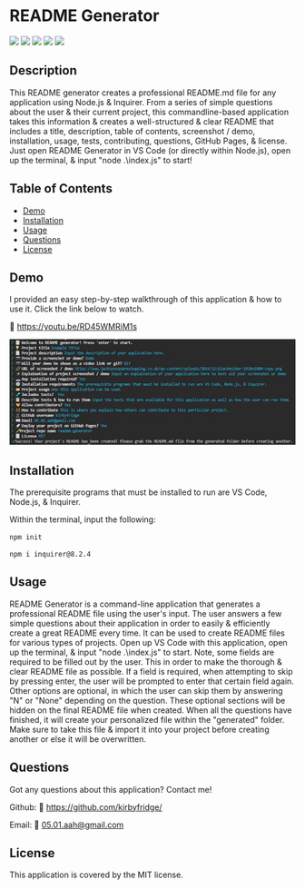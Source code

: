 # README Generator

![](https://img.shields.io/badge/license-MIT-green?style=flat-square) 
![](https://img.shields.io/github/repo-size/kirbyfridge/readme-generator?style=flat-square) 
![](https://img.shields.io/github/languages/top/kirbyfridge/readme-generator?style=flat-square) 
![](https://img.shields.io/github/last-commit/kirbyfridge/readme-generator?style=flat-square) 
![](https://img.shields.io/github/issues/kirbyfridge/readme-generator?style=flat-square)

## Description

This README generator creates a professional README.md file for any application using Node.js & Inquirer. 
From a series of simple questions about the user & their current project, this commandline-based application 
takes this information & creates a well-structured & clear README that includes a title, description, table 
of contents, screenshot / demo, installation, usage, tests, contributing, questions, GitHub Pages, & 
license. Just open README Generator in VS Code (or directly within Node.js), open up the terminal, & input 
"node .\index.js" to start! 


## Table of Contents

- [Demo](#Demo) 
- [Installation](#Installation)
- [Usage](#Usage)  
- [Questions](#Questions)  
- [License](#License)


## Demo

I provided an easy step-by-step walkthrough of this application & how to use it. Click the link below to watch. 

  🔗 https://youtu.be/RD45WMRiM1s

  ![](screenshot/screenshot.jpg)


## Installation

The prerequisite programs that must be installed to run are VS Code, Node.js, & Inquirer. 

Within the terminal, input the following: 

  ```
  npm init
  ```

  ```
  npm i inquirer@8.2.4
  ```
  
  
## Usage

README Generator is a command-line application that generates a professional README file using the user's input. 
The user answers a few simple questions about their application in order to easily & efficiently create a great 
README every time. It can be used to create README files for various types of projects. Open up VS Code with this 
application, open up the terminal, & input "node .\index.js" to start. Note, some fields are required to be filled 
out by the user. This in order to make the thorough & clear README file as possible. If a field is required, when 
attempting to skip by pressing enter, the user will be prompted to enter that certain field again. Other options 
are optional, in which the user can skip them by answering "N" or "None" depending on the question. These optional 
sections will be hidden on the final README file when created. When all the questions have finished, it will create 
your personalized file within the "generated" folder. Make sure to take this file & import it into your project 
before creating another or else it will be overwritten. 


## Questions

Got any questions about this application? Contact me!

Github: 
🔗 https://github.com/kirbyfridge/

Email: 
🔗  05.01.aah@gmail.com


## License

  This application is covered by the MIT license.  